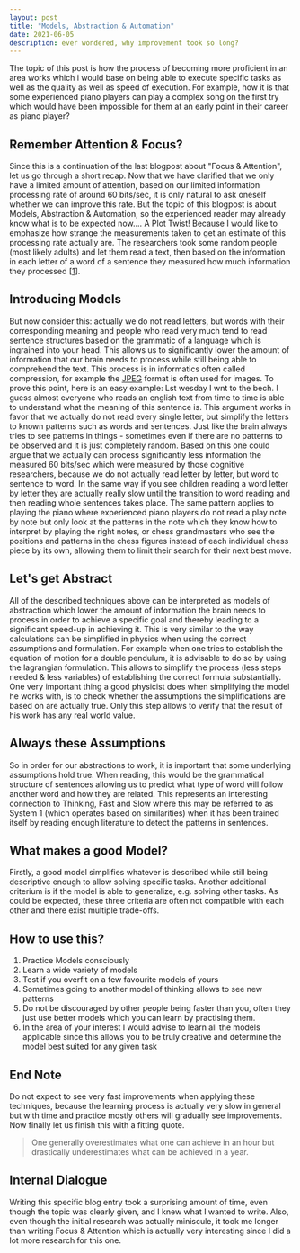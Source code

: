 ```yaml
---
layout: post
title: "Models, Abstraction & Automation"
date: 2021-06-05
description: ever wondered, why improvement took so long?
---
```

The topic of this post is how the process of becoming more proficient in an area works which i would base on being able to execute specific tasks as well as the quality as well as speed of execution. For example, how it is that some experienced piano players can play a complex song on the first try which would have been impossible for them at an early point in their career as piano player?

## Remember Attention & Focus?
Since this is a continuation of the last blogpost about "Focus & Attention", let us go through a short recap.
Now that we have clarified that we only have a limited amount of attention, based on our limited information processing rate of around 60 bits/sec, it is only natural to ask oneself whether we can improve this rate.
But the topic of this blogpost is about Models, Abstraction & Automation, so the experienced reader may already know what is to be expected now.... A Plot Twist!
Because I would like to emphasize how strange the measurements taken to get an estimate of this processing rate actually are.
The researchers took some random people (most likely adults) and let them read a text, then based on the information in each letter of a word of a sentence they measured how much information they processed \[[1](https://www.britannica.com/science/information-theory/Physiology)\].

## Introducing Models 
But now consider this: actually we do not read letters, but words with their corresponding meaning and people who read very much tend to read sentence structures based on the grammatic of a language which is ingrained into your head. This allows us to significantly lower the amount of information that our brain needs to process while still being able to comprehend the text. This process is in informatics often called compression, for example the [JPEG](https://en.wikipedia.org/wiki/JPEG) format is often used for images.
To prove this point, here is an easy example:
Lst wesday I wnt to the bech. 
I guess almost everyone who reads an english text from time to time is able to understand what the meaning of this sentence is. This argument works in favor that we actually do not read every single letter, but simplify the letters to known patterns such as words and sentences. Just like the brain always tries to see patterns in things - sometimes even if there are no patterns to be observed and it is just completely random. 
Based on this one could argue that we actually can process significantly less information the measured 60 bits/sec which were measured by those cognitive researchers, because we do not actually read letter by letter, but word to sentence to word. In the same way if you see children reading a word letter by letter they are actually really slow until the transition to word reading and then reading whole sentences takes place.
The same pattern applies to playing the piano where experienced piano players do not read a play note by note but only look at the patterns in the note which they know how to interpret by playing the right notes, or chess grandmasters who see the positions and patterns in the chess figures instead of each individual chess piece by its own, allowing them to limit their search for their next best move.
## Let's get Abstract
All of the described techniques above can be interpreted as models of abstraction which lower the amount of information the brain needs to process in order to achieve a specific goal and thereby leading to a significant speed-up in achieving it.
This is very similar to the way calculations can be simplified in physics when using the correct assumptions and formulation. For example when one tries to establish the equation of motion for a double pendulum, it is advisable to do so by using the lagrangian formulation. This allows to simplify the process (less steps needed & less variables) of establishing the correct formula substantially.
One very important thing a good physicist does when simplifying the model he works with, is to check whether the assumptions the simplifications are based on are actually true. Only this step allows to verify that the result of his work has any real world value. 
## Always these Assumptions
So in order for our abstractions to work, it is important that some underlying assumptions hold true. When reading, this would be the grammatical structure of sentences allowing us to predict what type of word will follow another word and how they are related. This represents an interesting connection to Thinking, Fast and Slow where this may be referred to as System 1 (which operates based on similarities) when it has been trained itself by reading enough literature to detect the patterns in sentences.


## What makes a good Model?
Firstly, a good model simplifies whatever is described while still being descriptive enough to allow solving specific tasks. Another additional criterium is if the model is able to generalize, e.g. solving other tasks.
As could be expected, these three criteria are often not compatible with each other and there exist multiple trade-offs. 


## How to use this?
1. Practice Models consciously
2. Learn a wide variety of models
3. Test if you overfit on a few favourite models of yours
4. Sometimes going to another model of thinking allows to see new patterns
5. Do not be discouraged by other people being faster than you, often they just use better models which you can learn by practising them.
6. In the area of your interest I would advise to learn all the models applicable since this allows you to be truly creative and determine the model best suited for any given task



## End Note
Do not expect to see very fast improvements when applying these techniques, because the learning process is actually very slow in general but with time and practice mostly others will gradually see improvements.
Now finally let us finish this with a fitting quote.
> One generally overestimates what one can achieve in an hour but drastically underestimates what can be achieved in a year.


## Internal Dialogue
Writing this specific blog entry took a surprising amount of time, even though the topic was clearly given, and I knew what I wanted to write. Also, even though the initial research was actually miniscule, it took me longer than writing Focus & Attention which is actually very interesting since I did a lot more research for this one.


<!-- Next you can update your site name, avatar and other options using the _config.yml file in the root of your repository (shown below).

![_config.yml]({{ site.baseurl }}/images/config.png)

The easiest way to make your first post is to edit this one. Go into /_posts/ and update the Hello World markdown file. For more instructions head over to the [Jekyll Now repository](https://github.com/barryclark/jekyll-now) on GitHub. -->